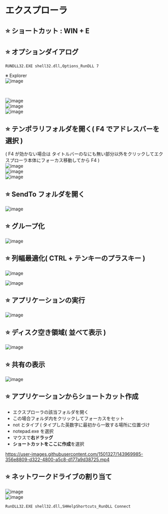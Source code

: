 # エクスプローラ

## ⭐ ショートカット : WIN + E

## ⭐ オプションダイアログ
```
RUNDLL32.EXE shell32.dll,Options_RunDLL 7
```
※ Explorer\
![image](https://github.com/winofsql/subject/assets/1501327/f1236dc1-f686-48ca-a668-8a852c8d84e8)

<br>

![image](https://github.com/winofsql/subject/assets/1501327/f06348a7-a646-4033-9390-c94a62bd7a3c)\
![image](https://github.com/winofsql/subject/assets/1501327/dfbc795f-5174-4532-9623-decc7aaeb8d9)\
![image](https://github.com/winofsql/subject/assets/1501327/9abe9b1e-eaf9-463d-9078-7f6959eb31ee)

## ⭐ テンポラリフォルダを開く( F4 でアドレスバーを選択 )
( F4 が効かない場合は タイトルバーのなにも無い部分以外をクリックしてエクスプローラ本体にフォーカス移動してから F4 )\
![image](https://github.com/winofsql/subject/assets/1501327/45b64b16-60b0-4e57-a954-a9d41836abd1)\
![image](https://github.com/winofsql/subject/assets/1501327/094cbdb7-810c-4305-b68d-19c73829383a)\
![image](https://github.com/winofsql/subject/assets/1501327/05477df8-f703-4005-9b40-d67778b40584)

## ⭐ SendTo フォルダを開く
![image](https://user-images.githubusercontent.com/1501327/145699995-942b5fcf-1ab3-4af6-a912-b2553cd33f1b.png)

## ⭐ グループ化

![image](https://user-images.githubusercontent.com/1501327/143816097-9770d7eb-3b99-46ca-bfe7-cdc114e987e9.png)

## ⭐ 列幅最適化( CTRL + テンキーのプラスキー )

![image](https://user-images.githubusercontent.com/1501327/143816330-412fd0b0-4cb9-4b61-87b6-5a681e707c6f.png)

![image](https://user-images.githubusercontent.com/1501327/143816371-8251731e-c784-44aa-a6d6-2a9b8f1ccde9.png)

## ⭐ アプリケーションの実行

![image](https://user-images.githubusercontent.com/1501327/143816536-61595bcf-5343-4d68-963e-c9f50492d68d.png)

## ⭐ ディスク空き領域( 並べて表示 )
![image](https://user-images.githubusercontent.com/1501327/146667094-894f4cd2-1bdb-49de-99b2-a77bad4c43bd.png)

## ⭐ 共有の表示
![image](https://user-images.githubusercontent.com/1501327/146667015-7635ea68-d695-47e8-8510-d709e3873eff.png)


## ⭐ アプリケーションからショートカット作成
- エクスプローラの該当フォルダを開く
- この場合フォルダ内をクリックしてフォーカスをセット
- not とタイプ ( タイプした英数字に最初から一致する場所に位置づけ
- notepad.exe を選択
- マウスで**右ドラッグ**
- **ショートカットをここに作成**を選択

https://user-images.githubusercontent.com/1501327/143969985-356e8809-d322-4800-a5c8-d177a9d38725.mp4

## ⭐ ネットワークドライブの割り当て
![image](https://user-images.githubusercontent.com/1501327/145709610-9b2ca13c-c9b9-40ec-9f32-5aeee4f7958c.png)\
![image](https://user-images.githubusercontent.com/1501327/145709683-308d98be-e09d-4ef7-ada0-1814126d56a2.png)

```
RunDLL32.EXE shell32.dll,SHHelpShortcuts_RunDLL Connect
```
